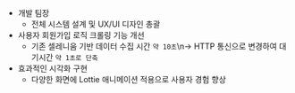 - 개발 팀장
  - 전체 시스템 설계 및 UX/UI 디자인 총괄
- 사용자 회원가입 로직 크롤링 기능 개선
  - 기존 셀레니움 기반 데이터 수집 시간 `약 10초`\n→ HTTP 통신으로 변경하여 대기시간 `약 1초로 단축`
- 효과적인 시각화 구현
  - 다양한 화면에 Lottie 애니메이션 적용으로 사용자 경험 향상
